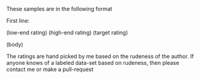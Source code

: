 These samples are in the following format

First line:

(low-end rating) (high-end rating) (target rating)


(body)

The ratings are hand picked by me based on the rudeness of the author.
If anyone knows of a labeled data-set based on rudeness, then please
contact me or make a pull-request
